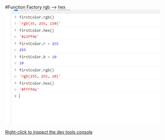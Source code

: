 #Function Factory
rgb --> hex
![dev tools console](./Capture.PNG)

[Right-click to inspect the dev tools console](https://verson-tech.github.io/Prototypes/)